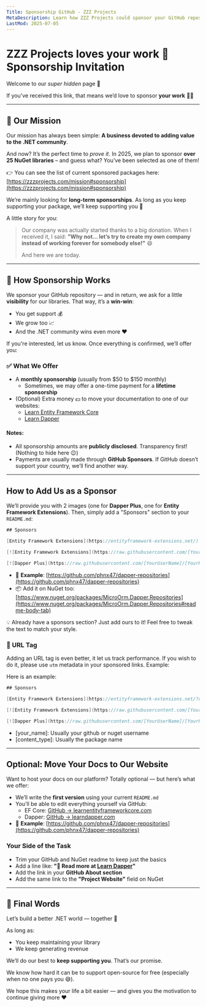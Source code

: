 ```yaml
---
Title: Sponsorship GitHub - ZZZ Projects
MetaDescription: Learn how ZZZ Projects could sponsor your GitHub repository
LastMod: 2025-07-05
---
```


# ZZZ Projects loves your work  💖 Sponsorship Invitation

Welcome to our *super hidden* page 👀

If you’ve received this link, that means we’d love to sponsor **your work** 🎉🥳

---

## 🎯 Our Mission

Our mission has always been simple: **A business devoted to adding value to the .NET community**.

And now? It’s the perfect time to *prove it*.
In 2025, we plan to sponsor **over 25 NuGet libraries** – and guess what? You’ve been selected as one of them!

👉 You can see the list of current sponsored packages here:
[https://zzzprojects.com/mission#sponsorship](https://zzzprojects.com/mission#sponsorship)

We’re mainly looking for **long-term sponsorships**.
As long as you keep supporting your package, we’ll keep supporting you 💪

A little story for you:

> Our company was actually started thanks to a big donation. When I received it, I said:
> **"Why not… let’s try to create my own company instead of working forever for somebody else!"** 😄
>
> And here we are today.

---

## 💸 How Sponsorship Works

We sponsor your GitHub repository — and in return, we ask for a little **visibility** for our libraries.
That way, it’s a **win-win**:

- You get support 💰
- We grow too 📈
- And the .NET community wins even more ❤️

If you're interested, let us know. Once everything is confirmed, we’ll offer you:

### ✅ What We Offer

- A **monthly sponsorship** (usually from $50 to $150 monthly)
   - Sometimes, we may offer a one-time payment for a **lifetime sponsorship**
- (Optional) Extra money 💵 to move your documentation to one of our websites:
   - [Learn Entity Framework Core](https://www.learnentityframeworkcore.com/)
   - [Learn Dapper](https://www.learndapper.com/)

#### Notes:

- All sponsorship amounts are **publicly disclosed**. Transparency first! (Nothing to hide here 😉)
- Payments are usually made through **GitHub Sponsors**. If GitHub doesn’t support your country, we’ll find another way.

---

## How to Add Us as a Sponsor

We’ll provide you with 2 images (one for **Dapper Plus**, one for **Entity Framework Extensions**).
Then, simply add a "Sponsors" section to your `README.md`:

```csharp
## Sponsors

[Entity Framework Extensions](https://entityframework-extensions.net/) and [Dapper Plus](https://dapper-plus.net/) are major sponsors and proud to contribute to the development of **YOUR LIBRARY NAME**.

[![Entity Framework Extensions](https://raw.githubusercontent.com/[YourUserName]/[YourRepo]/[master or main]/entity-framework-extensions-sponsor.png)](https://entityframework-extensions.net/bulk-insert)

[![Dapper Plus](https://raw.githubusercontent.com/[YourUserName]/[YourRepo]/[master or main]/dapper-plus-sponsor.png)](https://dapper-plus.net/bulk-insert)
```

- 🔗 **Example**: [https://github.com/phnx47/dapper-repositories](https://github.com/phnx47/dapper-repositories)
- 📦 Add it on NuGet too: [https://www.nuget.org/packages/MicroOrm.Dapper.Repositories](https://www.nuget.org/packages/MicroOrm.Dapper.Repositories#readme-body-tab)

💡 Already have a sponsors section? Just add ours to it! Feel free to tweak the text to match your style.

### 🔗 URL Tag

Adding an URL tag is even better, it let us track performance. If you wish to do it, please use `utm` metadata in your sponsored links. Example:

Here is an example: 

```csharp
## Sponsors

[Entity Framework Extensions](https://entityframework-extensions.net/?utm_source=[your_name]&utm_medium=[content_type]) and [Dapper Plus](https://dapper-plus.net/?utm_source=[your_name]&utm_medium=[content_type]) are major sponsors and proud to contribute to the development of **YOUR LIBRARY NAME**.

[![Entity Framework Extensions](https://raw.githubusercontent.com/[YourUserName]/[YourRepo]/[master or main]/entity-framework-extensions-sponsor.png)](https://entityframework-extensions.net/bulk-insert?utm_source=[your_name]&utm_medium=[content_type])

[![Dapper Plus](https://raw.githubusercontent.com/[YourUserName]/[YourRepo]/[master or main]/dapper-plus-sponsor.png)](https://dapper-plus.net/bulk-insert?utm_source=[your_name]&utm_medium=[content_type])
```

- [your_name]: Usually your github or nuget username
- [content_type]: Usually the package name

---

## Optional: Move Your Docs to Our Website

Want to host your docs on our platform? Totally optional — but here’s what we offer:

- We’ll write the **first version** using your current `README.md`
- You’ll be able to edit everything yourself via GitHub:
   - EF Core: [GitHub → learnentityframeworkcore.com](https://github.com/zzzprojects/docs/tree/master/learnentityframeworkcore.com/pages/extensions)
   - Dapper: [GitHub → learndapper.com](https://github.com/zzzprojects/docs/tree/master/learndapper.com/pages/extensions)
- 🔗 **Example**: [https://github.com/phnx47/dapper-repositories](https://github.com/phnx47/dapper-repositories)

### Your Side of the Task

- Trim your GitHub and NuGet readme to keep just the basics
- Add a line like: **"📘 Read more at [Learn Dapper](your-docs-url)"**
- Add the link in your **GitHub About section**
- Add the same link to the **"Project Website"** field on NuGet

---

## 🤝 Final Words

Let’s build a better .NET world — together 🧡

As long as:

- You keep maintaining your library
- We keep generating revenue

We’ll do our best to **keep supporting you**. That’s our promise.

We know how hard it can be to support open-source for free (especially when no one pays you 😅).

We hope this makes your life a bit easier — and gives you the motivation to continue giving more ❤️